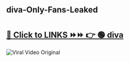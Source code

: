 
 ## diva-Only-Fans-Leaked

# <h2><a href="https://clipsfans.com/diva&ref=git">🔗 Click to LINKS ⏩⏩ 👉 🟢 diva </a></h2>

<a href="https://clipsfans.com/diva&ref=git" rel="nofollow" data-target="animated-image.originalLink"><img src="https://i.ibb.co.com/xMMVF88/686577567.gif" alt="Viral Video Original" style="max-width: 100%; display: inline-block;" data-target="animated-image.originalImage"></a>
